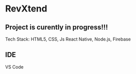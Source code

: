 # RevXtend

## Project is curently in progress!!!

Tech Stack: HTML5, CSS, Js React Native, Node.js, Firebase

## IDE
VS Code
 
